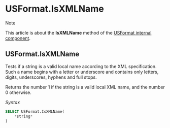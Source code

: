 # USFormat.IsXMLName



> [!NOTE]
> This article is about the **IsXMLName** method of the [USFormat internal component](/docs/Extensions/USFormat%20internal%20component).

## **USFormat.IsXMLName**

Tests if a string is a valid local name according to the XML specification. Such a name begins with a letter or underscore and contains only letters, digits, underscores, hyphens and full stops.

Returns the number 1 if the string is a valid local XML name, and the number 0 otherwise.

*Syntax*

```sql
SELECT USFormat.IsXMLName(
    *string*
)
```

 